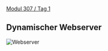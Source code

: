  [Modul 307 / Tag 1](/ilv.307/01-modul-307)

## Dynamischer Webserver
![Webserver](https://toive.ch/m307/webserver.png)
<!--stackedit_data:
eyJoaXN0b3J5IjpbLTE5NTk2ODQwMCw2MjAyODAzNDEsLTYwNz
I4MjE5MiwxMzA1OTEzOTA4XX0=
-->